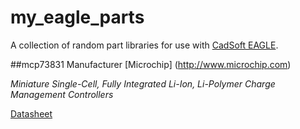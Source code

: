 # my_eagle_parts
A collection of random part libraries for use with [CadSoft EAGLE](http://www.cadsoftusa.com).

##mcp73831
Manufacturer [Microchip] (http://www.microchip.com)

*Miniature Single-Cell, Fully Integrated Li-Ion,
Li-Polymer Charge Management Controllers*

[Datasheet](http://www.microchip.com/wwwproducts/Devices.aspx?product=MCP73831)
